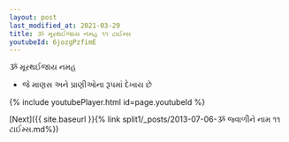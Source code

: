```yaml
---
layout: post
last_modified_at: 2021-03-29
title: ૐ મૂરથઈજાય નમહ ૧૧ ટાઈમ્સ
youtubeId: 6jozgPzfimE
---
```

 
 
 ૐ મૂરથઈજાય નમહ  
 
 -  જે માણસ અને પ્રાણીઓના રૂપમાં દેખાય છે 
 
  
 
  
 
 
 
 
 
 


{% include youtubePlayer.html id=page.youtubeId %}
 
[Next]({{ site.baseurl }}{% link  split1/_posts/2013-07-06-ૐ  જ્વાળીને  નામ ૧૧ ટાઈમ્સ.md%})
 
